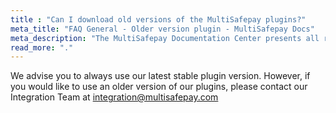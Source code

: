 ```yaml
---
title : "Can I download old versions of the MultiSafepay plugins?"
meta_title: "FAQ General - Older version plugin - MultiSafepay Docs"
meta_description: "The MultiSafepay Documentation Center presents all relevant information about our Plugins and API. You can also find support pages for Payment Methods, Tools and General Questions as well as the contact details of our Support and Integration Teams."
read_more: "."
---
```


We advise you to always use our latest stable plugin version. However, if you would like to use an older version of our plugins, please contact our Integration Team at <integration@multisafepay.com>  
 
